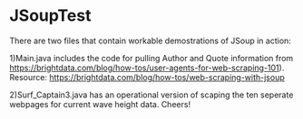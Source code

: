 # JSoupTest

There are two files that contain workable demostrations of JSoup in action:  

1)Main.java includes the code for pulling Author and Quote information from https://brightdata.com/blog/how-tos/user-agents-for-web-scraping-101). Resource: https://brightdata.com/blog/how-tos/web-scraping-with-jsoup  

2)Surf_Captain3.java has an operational version of scaping the ten seperate webpages for current wave height data. Cheers!
